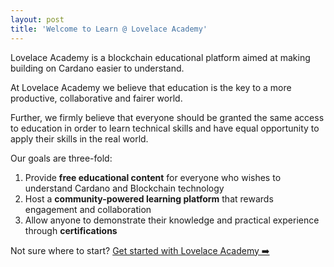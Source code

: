 ```yaml
---
layout: post
title: 'Welcome to Learn @ Lovelace Academy'
---
```


Lovelace Academy is a blockchain educational platform aimed at making building on Cardano easier to understand.

At Lovelace Academy we believe that education is the key to a more productive, collaborative and fairer world. 

Further, we firmly believe that everyone should be granted the same access to education in order to learn technical skills and have equal opportunity to apply their skills in the real world.

Our goals are three-fold:
 1. Provide **free educational content** for everyone who wishes to understand Cardano and Blockchain technology
 2. Host a **community-powered learning platform** that rewards engagement and collaboration
 3. Allow anyone to demonstrate their knowledge and practical experience through **certifications** 

Not sure where to start? [Get started with Lovelace Academy ➡️](https://learn.lovelace.academy/getting-started/why-cardano/)